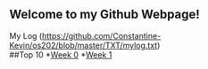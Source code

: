 ## Welcome to my Github Webpage!


My Log (https://github.com/Constantine-Kevin/os202/blob/master/TXT/mylog.txt)
<br>
##Top 10
*[Week 0](W00/)
*[Week 1](W01/)
